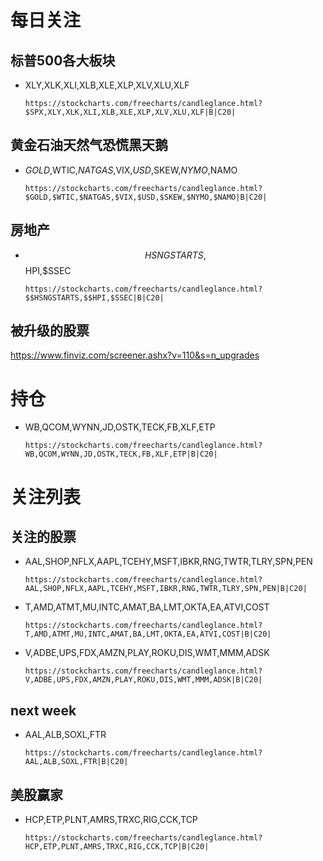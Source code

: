 # 每日关注

## 标普500各大板块
- XLY,XLK,XLI,XLB,XLE,XLP,XLV,XLU,XLF

      https://stockcharts.com/freecharts/candleglance.html?$SPX,XLY,XLK,XLI,XLB,XLE,XLP,XLV,XLU,XLF|B|C20|

## 黄金石油天然气恐慌黑天鹅
- $GOLD,$WTIC,$NATGAS,$VIX,$USD,$SKEW,$NYMO,$NAMO

      https://stockcharts.com/freecharts/candleglance.html?$GOLD,$WTIC,$NATGAS,$VIX,$USD,$SKEW,$NYMO,$NAMO|B|C20|

## 房地产
- $$HSNGSTARTS,$$HPI,$SSEC

      https://stockcharts.com/freecharts/candleglance.html?$$HSNGSTARTS,$$HPI,$SSEC|B|C20|

## 被升级的股票
https://www.finviz.com/screener.ashx?v=110&s=n_upgrades


# 持仓
- WB,QCOM,WYNN,JD,OSTK,TECK,FB,XLF,ETP

      https://stockcharts.com/freecharts/candleglance.html?WB,QCOM,WYNN,JD,OSTK,TECK,FB,XLF,ETP|B|C20|


# 关注列表
## 关注的股票
- AAL,SHOP,NFLX,AAPL,TCEHY,MSFT,IBKR,RNG,TWTR,TLRY,SPN,PEN

      https://stockcharts.com/freecharts/candleglance.html?AAL,SHOP,NFLX,AAPL,TCEHY,MSFT,IBKR,RNG,TWTR,TLRY,SPN,PEN|B|C20|

- T,AMD,ATMT,MU,INTC,AMAT,BA,LMT,OKTA,EA,ATVI,COST

      https://stockcharts.com/freecharts/candleglance.html?T,AMD,ATMT,MU,INTC,AMAT,BA,LMT,OKTA,EA,ATVI,COST|B|C20|

- V,ADBE,UPS,FDX,AMZN,PLAY,ROKU,DIS,WMT,MMM,ADSK

      https://stockcharts.com/freecharts/candleglance.html?V,ADBE,UPS,FDX,AMZN,PLAY,ROKU,DIS,WMT,MMM,ADSK|B|C20|

## next week
- AAL,ALB,SOXL,FTR

      https://stockcharts.com/freecharts/candleglance.html?AAL,ALB,SOXL,FTR|B|C20|


## 美股赢家
- HCP,ETP,PLNT,AMRS,TRXC,RIG,CCK,TCP

      https://stockcharts.com/freecharts/candleglance.html?HCP,ETP,PLNT,AMRS,TRXC,RIG,CCK,TCP|B|C20|